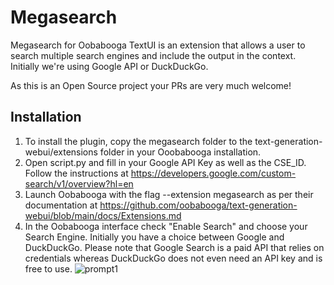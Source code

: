 # Megasearch
Megasearch for Oobabooga TextUI is an extension that allows a user to search multiple search engines and include the output in the context.
Initially we're using Google API or DuckDuckGo. 

As this is an Open Source project your PRs are very much welcome!

## Installation
1. To install the plugin, copy the megasearch folder to the text-generation-webui/extensions folder in your Ooobabooga installation.
2. Open script.py and fill in your Google API Key as well as the CSE_ID.
Follow the instructions at https://developers.google.com/custom-search/v1/overview?hl=en
3. Launch Oobabooga with the flag --extension megasearch as per their documentation at https://github.com/oobabooga/text-generation-webui/blob/main/docs/Extensions.md
4. In the Oobabooga interface check "Enable Search" and choose your Search Engine. Initially you have a choice between Google and DuckDuckGo.
Please note that Google Search is a paid API that relies on credentials whereas DuckDuckGo does not even need an API key and is free to use.
![prompt1](https://github.com/atxcowboy/megasearch/assets/8017357/1e3a1f5e-fa62-4980-a61a-476423a161f6)
